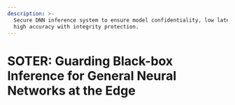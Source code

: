 ```yaml
---
description: >-
  Secure DNN inference system to ensure model confidentiality, low latency, and
  high accuracy with integrity protection.
---
```


# SOTER: Guarding Black-box Inference for General Neural Networks at the Edge

